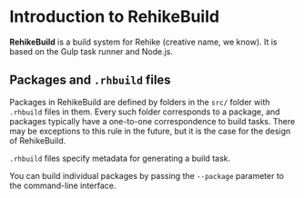 # Introduction to RehikeBuild

**RehikeBuild** is a build system for Rehike (creative name, we know). It is based on the Gulp task runner and Node.js.

## Packages and `.rhbuild` files

Packages in RehikeBuild are defined by folders in the `src/` folder with `.rhbuild` files in them. Every such folder corresponds to a package, and packages typically have a one-to-one correspondence to build tasks. There may be exceptions to this rule in the future, but it is the case for the design of RehikeBuild.

`.rhbuild` files specify metadata for generating a build task.

You can build individual packages by passing the `--package` parameter to the command-line interface.